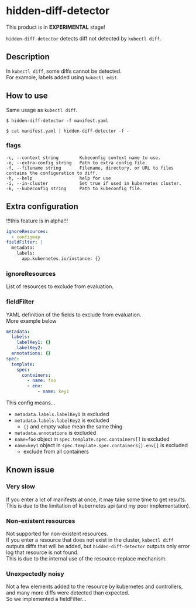 # hidden-diff-detector

This product is in **EXPERIMENTAL** stage!

`hidden-diff-detector` detects diff not detected by `kubectl diff`.

## Description

In `kubectl diff`, some diffs cannot be detected.  
For examole, labels added using `kubectl edit`.

## How to use

Same usage as `kubectl diff`.

```
$ hidden-diff-detector -f manifest.yaml
```

```
$ cat manifest.yaml | hidden-diff-detector -f -
```

### flags

```
-c, --context string        Kubeconfig context name to use.
-e, --extra-config string   Path to extra config file.
-f, --filename string       Filename, directory, or URL to files contains the configuration to diff.
-h, --help                  help for use
-i, --in-cluster            Set true if used in kubernetes cluster.
-k, --kubeconfig string     Path to kubeconfig file.
```

## Extra configuration
!!!this feature is in alpha!!!

```yaml:examlpe.yaml
ignoreResources:
  - configmap
fieldFilter: |
  metadata:
    labels:
      app.kubernetes.io/instance: {}
```

### ignoreResources

List of resources to exclude from evaluation.

### fieldFilter

YAML definition of the fields to exclude from evaluation.  
More example below

```yaml:more-examlpe.yaml
metadata:
  labels:
    labelKey1: {}
    labelKey2:
  annotations: {}
spec:
  template:
    spec:
      containers:
        - name: foo
        - env:
            - name: key1
```

This config means...

- `metadata.labels.labelKey1` is excluded
- `metadata.labels.labelKey2` is excluded
  - `{}` and empty value mean the same thing
- `metadata.annotations` is excluded
- `name=foo` object in `spec.template.spec.containers[]` is excluded
- `name=key1` object in `spec.template.spec.containers[].env[]` is excluded
  - exclude from all containers

## Known issue

### Very slow
If you enter a lot of manifests at once, it may take some time to get results.  
This is due to the limitation of kubernetes api (and my poor implementation).

### Non-existent resources
Not supported for non-existent resources.  
If you enter a resource that does not exist in the cluster, `kubectl diff` outputs diffs that will be added, but `hidden-diff-detector` outputs only error log that resource is not found.  
This is due to the internal use of the resource-replace mechanism.

### Unexpectedly noisy
Not a few elements added to the resource by kubernetes and controllers, and many more diffs were detected than expected.  
So we implemented a fieldFilter...
